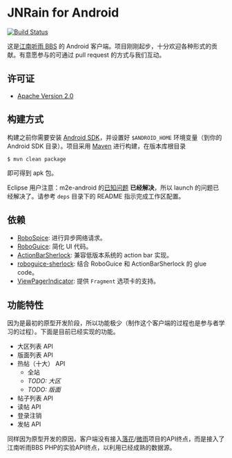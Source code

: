 # JNRain for Android

[![Build Status](https://travis-ci.org/jnrainerds/jnrain-android.png)](https://travis-ci.org/jnrainerds/jnrain-android)

这是[江南听雨 BBS](http://bbs.jnrain.com/) 的 Android 客户端。项目刚刚起步，十分欢迎各种形式的贡献。有意愿参与的可通过 pull request 的方式与我们互动。


## 许可证

* [Apache Version 2.0](http://www.apache.org/licenses/LICENSE-2.0.html)


## 构建方式

构建之前你需要安装 [Android SDK](http://developer.android.com/sdk/index.html)，并设置好 `$ANDROID_HOME` 环境变量（到你的 Android SDK 目录）。项目采用 [Maven](http://maven.apache.org/download.html) 进行构建，在版本库根目录

    $ mvn clean package

即可得到 apk 包。

Eclipse 用户注意：m2e-android 的[已知问题](https://github.com/rgladwell/m2e-android/issues/104) **已经解决**，所以 launch 的问题已经解决了。请参考 `deps` 目录下的 README 指示完成工作区配置。


## 依赖

* [RoboSpice](https://github.com/octo-online/robospice/): 进行异步网络请求。
* [RoboGuice](http://code.google.com/p/roboguice/): 简化 UI 代码。
* [ActionBarSherlock](http://actionbarsherlock.com/): 兼容低版本系统的 action bar 实现。
* [roboguice-sherlock](https://github.com/rtyley/roboguice-sherlock/): 结合 RoboGuice 和 ActionBarSherlock 的 glue code。
* [ViewPagerIndicator](http://viewpagerindicator.com/): 提供 `Fragment` 选项卡的支持。


## 功能特性

因为是最初的原型开发阶段，所以功能极少（制作这个客户端的过程也是参与者学习的过程）。下面是目前已经实现的功能。

* 大区列表 API
* 版面列表 API
* 热帖（十大） API
    * 全站
    * *TODO: 大区*
    * *TODO: 版面*
* 帖子列表 API
* 读帖 API
* 登录注销
* 发帖 API

同样因为原型开发的原因，客户端没有接入[落花](https://github.com/xen0n/luohua/)/[微雨](https://github.com/xen0n/weiyu/)项目的API终点，而是接入了江南听雨BBS PHP的实验API终点，以利用已经成熟的数据源。


<!-- vim:set ai et ts=4 sw=4 sts=4 ff=unix fenc=utf-8: -->
